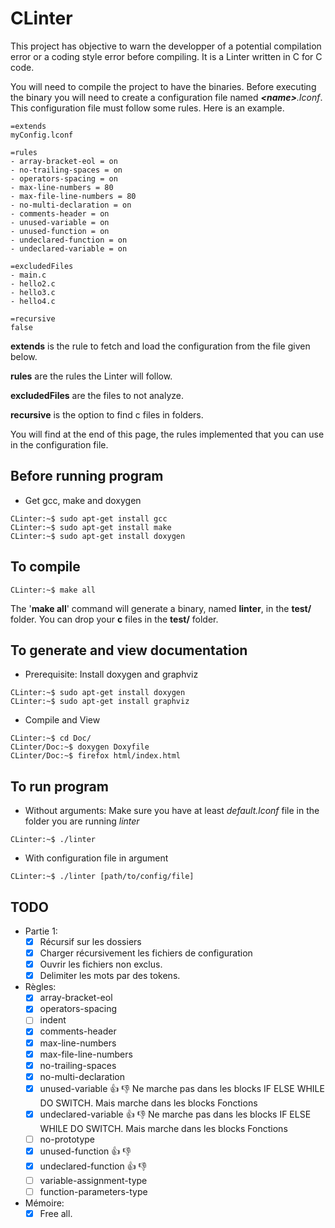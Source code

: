 # CLinter

This project has objective to warn the developper of a potential compilation error or a coding style error before compiling. It is a Linter written in C for C code.

You will need to compile the project to have the binaries. Before executing the binary you will need to create a configuration file named ***\<name\>**.lconf*. This configuration file must follow some rules. Here is an example.

    =extends
    myConfig.lconf
    
    =rules
    - array-bracket-eol = on
    - no-trailing-spaces = on
    - operators-spacing = on
    - max-line-numbers = 80
    - max-file-line-numbers = 80
    - no-multi-declaration = on
    - comments-header = on
    - unused-variable = on
    - unused-function = on
    - undeclared-function = on
    - undeclared-variable = on
    
    =excludedFiles
    - main.c
    - hello2.c
    - hello3.c
    - hello4.c
    
    =recursive
    false
    
**extends** is the rule to fetch and load the configuration from the file given below.

**rules** are the rules the Linter will follow.

**excludedFiles** are the files to not analyze.

**recursive** is the option to find c files in folders.

You will find at the end of this page, the rules implemented that you can use in the configuration file.

## Before running program

- Get gcc, make and doxygen

```console
CLinter:~$ sudo apt-get install gcc
CLinter:~$ sudo apt-get install make
CLinter:~$ sudo apt-get install doxygen
```

## To compile

```console
CLinter:~$ make all
```

The '**make all**' command will generate a binary, named **linter**, in the **test/** folder. You can drop your **c** files in the **test/** folder.

## To generate and view documentation

- Prerequisite: Install doxygen and graphviz 

```console
CLinter:~$ sudo apt-get install doxygen
CLinter:~$ sudo apt-get install graphviz
```

- Compile and View

```console
CLinter:~$ cd Doc/
CLinter/Doc:~$ doxygen Doxyfile
CLinter/Doc:~$ firefox html/index.html
```

## To run program

- Without arguments: Make sure you have at least *default.lconf* file in the folder you are running *linter*

```console
CLinter:~$ ./linter
```

- With configuration file in argument

```console
CLinter:~$ ./linter [path/to/config/file]
```

## TODO


- Partie 1:
  - [x] Récursif sur les dossiers
  - [x] Charger récursivement les fichiers de configuration
  - [x] Ouvrir les fichiers non exclus.
  - [x] Delimiter les mots par des tokens.
- Règles:
  - [x] array-bracket-eol
  - [x] operators-spacing
  - [ ] indent
  - [x] comments-header
  - [x] max-line-numbers
  - [x] max-file-line-numbers
  - [x] no-trailing-spaces
  - [x] no-multi-declaration
  - [x] unused-variable         :+1: :-1: Ne marche pas dans les blocks IF ELSE WHILE DO SWITCH. Mais marche dans les blocks Fonctions
  - [x] undeclared-variable     :+1: :-1: Ne marche pas dans les blocks IF ELSE WHILE DO SWITCH. Mais marche dans les blocks Fonctions
  - [ ] no-prototype
  - [x] unused-function         :+1: :-1:
  - [x] undeclared-function     :+1: :-1:
  - [ ] variable-assignment-type
  - [ ] function-parameters-type
- Mémoire:
  - [x] Free all.
